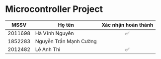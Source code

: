 # Microcontroller Project

| MSSV    | Họ tên                 | Xác nhận hoàn thành |
| ------- | ---------------------- | :-----------------: |
| 2011698 | Hà Vĩnh Nguyên         | :white_check_mark:  |
| 1852283 | Nguyễn Trần Mạnh Cường |                     |
| 2012482 | Lê Anh Thi             | :white_check_mark:  |
